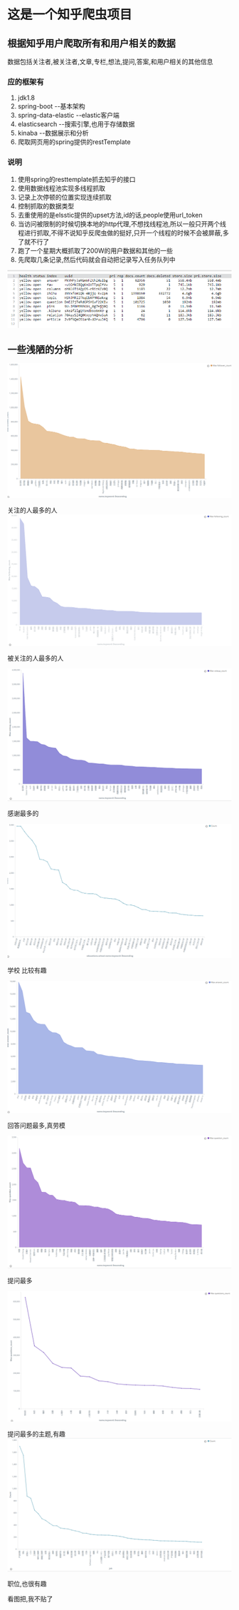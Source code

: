 这是一个知乎爬虫项目
============

## 根据知乎用户爬取所有和用户相关的数据

  数据包括关注者,被关注者,文章,专栏,想法,提问,答案,和用户相关的其他信息

### 应的框架有
1. jdk1.8
2. spring-boot --基本架构
3. spring-data-elastic --elastic客户端
4. elasticsearch --搜索引擎,也用于存储数据
5. kinaba --数据展示和分析
6. 爬取网页用的spring提供的restTemplate

 ### 说明
 1. 使用spring的resttemplate抓去知乎的接口
 2. 使用数据线程池实现多线程抓取
 3. 记录上次停顿的位置实现连续抓取
 4. 控制抓取的数据类型
 5. 去重使用的是elsstic提供的upset方法,id的话,people使用url_token
 6. 当访问被限制的时候切换本地的http代理,不想找线程池,所以一般只开两个线程进行抓取,不得不说知乎反爬虫做的挺好,只开一个线程的时候不会被屏蔽,多了就不行了
 7. 跑了一个星期大概抓取了200W的用户数据和其他的一些
 8. 先爬取几条记录,然后代码就会自动把记录写入任务队列中
 
![索引](./img/index.png)

 一些浅陋的分析
 ---------
 ![索引](./img/follower_count_20170914170252.png)
 
 关注的人最多的人
 ![索引](./img/followees_count_20170914170405.png)
 
 被关注的人最多的人
 
 ![索引](./img/vote_count_20170914171029.png)
 
 感谢最多的
 
 ![索引](./img/school.png)
 
 学校 比较有趣
 
 ![索引](./img/answer_count_20170914165811.png)
 
 回答问题最多,真劳模
 
 ![索引](./img/question_count_20170914170926.png)
 
 提问最多
 
 ![索引](./img/ques_counttopic_20170914171656.png)
 
 提问最多的主题,有趣
 ![索引](./img/job.png)
 
职位,也很有趣

 看图把,我不贴了








